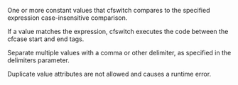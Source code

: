 One or more constant values that cfswitch compares to the specified expression case-insensitive comparison.

If a value matches the expression, cfswitch executes the code between the cfcase start and end tags.

Separate multiple values with a comma or other delimiter, as specified in the delimiters parameter.

Duplicate value attributes are not allowed and causes a runtime error.